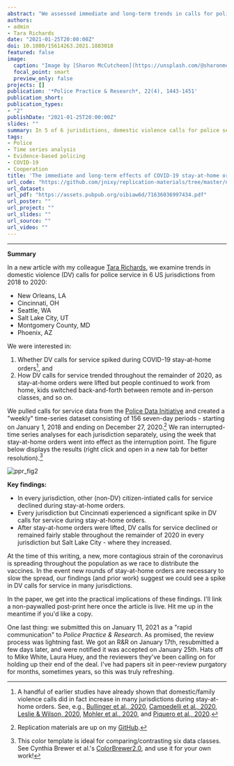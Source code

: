```yaml
---
abstract: "We assessed immediate and long-term trends in calls for police service regarding domestic violence following COVID-19 stay-at-home orders. Using open data from the *Police Data Initiative*, we performed interrupted time-series analyses of weekly calls for service for domestic violence in New Orleans (LA), Cincinnati (OH), Seattle (WA), Salt Lake City (UT), Montgomery County (MD), and Phoenix (AZ). Results indicate that five of the six jurisdictions experienced an immediate, significant spike in domestic violence calls for service (Cincinnati being the lone exception). As stay-at-home orders were lifted throughout the remainder of 2020, domestic violence calls for service declined in every jurisdiction but Salt Lake City. These results illustrate (1) the importance of studying the *localized* effects of COVID-19 on criminal justice issues, (2) the need for more agencies to publish open data in a timely fashion, and (3) the caution researchers and the public must use when working with calls for service data, which are not uniform across agencies and require careful cleaning prior to analysis."
authors:
- admin
- Tara Richards
date: "2021-01-25T20:00:00Z"
doi: 10.1080/15614263.2021.1883018
featured: false
image:
  caption: "Image by [Sharon McCutcheon](https://unsplash.com/@sharonmccutcheon) from [Unsplash](https://unsplash.com/photos/gxkWSW6K15Y)"
  focal_point: smart
  preview_only: false
projects: []
publication: '*Police Practice & Research*, 22(4), 1443-1451'
publication_short: 
publication_types:
- "2"
publishDate: "2021-01-25T20:00:00Z"
slides: ""
summary: In 5 of 6 jurisdictions, domestic violence calls for police service spiked during stay-at-home orders.
tags:
- Police
- Time series analysis
- Evidence-based policing
- COVID-19
- Cooperation
title: 'The immediate and long-term effects of COVID-19 stay-at-home orders on domestic violence calls for service across six U.S. jurisdictions'
url_code: "https://github.com/jnixy/replication-materials/tree/master/nix_richards_PPR_InPress"
url_dataset:
url_pdf: "https://assets.pubpub.org/oibiaw6d/71636036997434.pdf"
url_poster: ""
url_project: ""
url_slides: ""
url_source: ""
url_video: ""
---
```


***************

**Summary**

In a new article with my colleague [Tara Richards](https://www.unomaha.edu/college-of-public-affairs-and-community-service/criminology-and-criminal-justice/about-us/tara-richards.php), we examine trends in domestic violence (DV) calls for police service in 6 US jurisdictions from 2018 to 2020:

* New Orleans, LA
* Cincinnati, OH
* Seattle, WA
* Salt Lake City, UT
* Montgomery County, MD
* Phoenix, AZ

We were interested in:

1. Whether DV calls for service spiked during COVID-19 stay-at-home orders[^1], and
2. How DV calls for service trended throughout the remainder of 2020, as stay-at-home orders were lifted but people continued to work from home, kids switched back-and-forth between remote and in-person classes, and so on.

We pulled calls for service data from the [Police Data Initiative](https://www.policedatainitiative.org/datasets/) and created a "weekly" time-series dataset consisting of 156 seven-day periods - starting on January 1, 2018 and ending on December 27, 2020.[^2] We ran interrupted-time series analyses for each jurisdiction separately, using the week that stay-at-home orders went into effect as the interruption point. The figure below displays the results (right click and open in a new tab for better resolution).[^3]

![ppr_fig2](/img/ppr_dvcfs_fig2.png)

**Key findings:**

* In every jurisdiction, other (non-DV) citizen-intiated calls for service declined during stay-at-home orders. 
* Every jurisdiction but Cincinnati experienced a significant spike in DV calls for service during stay-at-home orders.
* After stay-at-home orders were lifted, DV calls for service declined or remained fairly stable throughout the remainder of 2020 in every jurisdiction but Salt Lake City - where they increased.

At the time of this writing, a new, more contagious strain of the coronavirus is spreading throughout the population as we race to distribute the vaccines. In the event new rounds of stay-at-home orders are necessary to slow the spread, our findings (and prior work) suggest we could see a spike in DV calls for service in many jurisdictions.

In the paper, we get into the practical implications of these findings. I'll link a non-paywalled post-print here once the article is live. Hit me up in the meantime if you'd like a copy. 

One last thing: we submitted this on January 11, 2021 as a "rapid communication" to *Police Practice & Research*. As promised, the review process was lightning fast. We got an R&R on January 17th, resubmitted a few days later, and were notified it was accepted on January 25th. Hats off to Mike White, Laura Huey, and the reviewers they've been calling on for holding up their end of the deal. I've had papers sit in peer-review purgatory for months, sometimes years, so this was truly refreshing. 


[^1]: A handful of earlier studies have already shown that domestic/family violence calls did in fact increase in many jurisdictions during stay-at-home orders. See, e.g., [Bullinger et al., 2020](https://www.nber.org/system/files/working_papers/w27667/w27667.pdf), [Campedelli et al., 2020](https://doi.org/10.1186/s40163-020-00131-8), [Leslie & Wilson, 2020](https://doi.org/10.1016/j.jpubeco.2020.104241), [Mohler et al., 2020](https://doi.org/10.1016/j.jcrimjus.2020.101692), and [Piquero et al., 2020](https://doi.org/10.1007/s12103-020-09531-7).
[^2]: Replication materials are up on my [GitHub](https://github.com/jnixy/replication-materials/tree/master/nix_richards_PPR_InPress).
[^3]: This color template is ideal for comparing/contrasting six data classes. See Cynthia Brewer et al.'s  [ColorBrewer2.0](https://colorbrewer2.org/#type=qualitative&scheme=Dark2&n=6), and use it for your own work!
